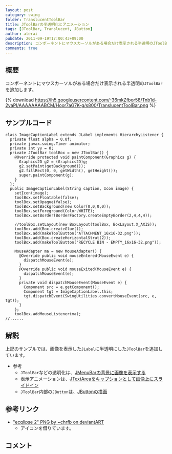 ```yaml
---
layout: post
category: swing
folder: TranslucentToolBar
title: JToolBarの半透明化とアニメーション
tags: [JToolBar, Translucent, JButton]
author: aterai
pubdate: 2011-09-19T17:00:43+09:00
description: コンポーネントにマウスカーソルがある場合だけ表示される半透明のJToolBarを追加します。
comments: true
---
```

## 概要
コンポーネントにマウスカーソルがある場合だけ表示される半透明の`JToolBar`を追加します。

{% download https://lh5.googleusercontent.com/-36mkZfbor58/Tnb1d-2vaPI/AAAAAAAABCM/Hoor7aG7K-g/s800/TranslucentToolBar.png %}

## サンプルコード
<pre class="prettyprint"><code>class ImageCaptionLabel extends JLabel implements HierarchyListener {
  private float alpha = 0.0f;
  private javax.swing.Timer animator;
  private int yy = 0;
  private JToolBar toolBox = new JToolBar() {
    @Override protected void paintComponent(Graphics g) {
      Graphics2D g2 = (Graphics2D)g;
      g2.setPaint(getBackground());
      g2.fillRect(0, 0, getWidth(), getHeight());
      super.paintComponent(g);
    }
  };
  public ImageCaptionLabel(String caption, Icon image) {
    setIcon(image);
    toolBox.setFloatable(false);
    toolBox.setOpaque(false);
    toolBox.setBackground(new Color(0,0,0,0));
    toolBox.setForeground(Color.WHITE);
    toolBox.setBorder(BorderFactory.createEmptyBorder(2,4,4,4));

    //toolBox.setLayout(new BoxLayout(toolBox, BoxLayout.X_AXIS));
    toolBox.add(Box.createGlue());
    toolBox.add(makeToolButton("ATTACHMENT_16x16-32.png"));
    toolBox.add(Box.createHorizontalStrut(2));
    toolBox.add(makeToolButton("RECYCLE BIN - EMPTY_16x16-32.png"));

    MouseAdapter ma = new MouseAdapter() {
      @Override public void mouseEntered(MouseEvent e) {
        dispatchMouseEvent(e);
      }
      @Override public void mouseExited(MouseEvent e) {
        dispatchMouseEvent(e);
      }
      private void dispatchMouseEvent(MouseEvent e) {
        Component src = e.getComponent();
        Component tgt = ImageCaptionLabel.this;
        tgt.dispatchEvent(SwingUtilities.convertMouseEvent(src, e, tgt));
      }
    };
    toolBox.addMouseListener(ma);
//......
</code></pre>

## 解説
上記のサンプルでは、画像を表示した`JLabel`に半透明にした`JToolBar`を追加しています。

- 参考
    - `JToolBar`などの透明化は、[JMenuBarの背景に画像を表示する](http://terai.xrea.jp/Swing/MenuBarBackground.html)
    - 表示アニメーションは、[JTextAreaをキャプションとして画像上にスライドイン](http://terai.xrea.jp/Swing/EaseInOut.html)
    - `JToolBar`内部の`JButton`は、[JButtonの描画](http://terai.xrea.jp/Swing/ButtonPainted.html)

<!-- dummy comment line for breaking list -->

## 参考リンク
- ["ecqlipse 2" PNG by ~chrfb on deviantART](http://chrfb.deviantart.com/art/quot-ecqlipse-2-quot-PNG-59941546)
    - アイコンを借りています。

<!-- dummy comment line for breaking list -->

## コメント
